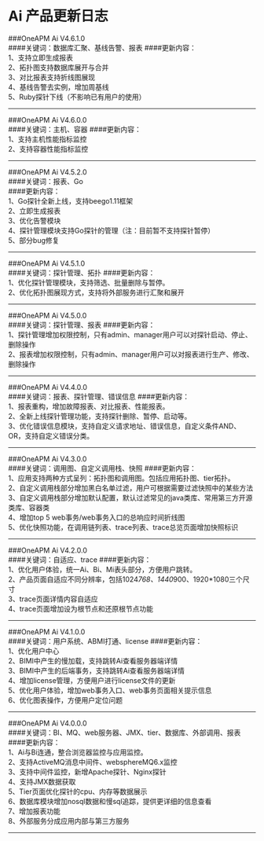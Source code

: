 
#  Ai 产品更新日志

###OneAPM Ai V4.6.1.0  
####关键词：数据库汇聚、基线告警、报表
####更新内容：  
1、支持立即生成报表  
2、拓扑图支持数据库展开与合并  
3、对比报表支持折线图展现  
4、基线告警去实例，增加周基线   
5、Ruby探针下线（不影响已有用户的使用）
***

###OneAPM Ai V4.6.0.0  
####关键词：主机、容器
####更新内容：  
1、支持主机性能指标监控  
2、支持容器性能指标监控   
***


###OneAPM Ai V4.5.2.0  
####关键词：报表、Go  
####更新内容：  
1、Go探针全新上线，支持beego1.11框架  
2、立即生成报表  
3、优化告警模块  
4、探针管理模块支持Go探针的管理（注：目前暂不支持探针暂停）  
5、部分bug修复

  
***

###OneAPM Ai V4.5.1.0  
####关键词：探针管理、拓扑 
####更新内容：  
1、优化探针管理模块，支持筛选、批量删除与暂停。  
2、优化拓扑图展现方式，支持将外部服务进行汇聚和展开
***

###OneAPM Ai V4.5.0.0  
####关键词：探针管理、报表
####更新内容：  
1、探针管理增加权限控制，只有admin、manager用户可以对探针启动、停止、删除操作  
2、报表增加权限控制，只有admin、manager用户可以对报表进行生产、修改、删除操作  
***

###OneAPM Ai V4.4.0.0  
####关键词：报表、探针管理、错误信息
####更新内容：  
1、报表重构，增加故障报表、对比报表、性能报表。  
2、全新上线探针管理功能，支持探针删除、暂停、启动等。       
3、优化错误信息模块，支持自定义请求地址、错误信息，自定义条件AND、OR，支持自定义错误分类。  
 
***

###OneAPM Ai V4.3.0.0  
####关键词：调用图、自定义调用栈、快照
####更新内容：  
1、应用支持两种方式呈列：拓扑图和调用图。包括应用拓扑图、tier拓扑。    
2、自定义调用栈部分增加黑白名单过滤，用户可根据需要过滤快照中的某些方法    
3、自定义调用栈部分增加默认配置，默认过滤常见的java类库、常用第三方开源类库、容器类     
4、增加top 5 web事务/web事务入口的总响应时间折线图  
5、优化快照功能，在调用链列表、trace列表、trace总览页面增加快照标识

***

###OneAPM Ai V4.2.0.0  
####关键词：自适应、trace
####更新内容：  
1、优化用户体验，统一Ai、Bi、Mi表头部分，方便用户跳转。  
2、产品页面自适应不同分辨率，包括1024*768、1440*900、1920*1080三个尺寸  
3、trace页面详情内容自适应  
4、trace页面增加设为根节点和还原根节点功能  

***

###OneAPM Ai V4.1.0.0  
####关键词：用户系统、ABMI打通、license
####更新内容：  
1、优化用户中心      
2、BIMI中产生的慢加载，支持跳转Ai查看服务器端详情  
3、BIMI中产生的后端事务，支持跳转Ai查看服务器端详情  
4、增加license管理，方便用户进行license文件的更新  
5、优化用户体验，增加web事务入口、web事务页面相关提示信息  
6、优化图表操作，方便用户定位问题

***

###OneAPM Ai V4.0.0.0  
####关键词：BI、MQ、web服务器、JMX、tier、数据库、外部调用、报表
####更新内容：  
1、Ai与Bi连通，整合浏览器监控与应用监控。  
2、支持ActiveMQ消息中间件、websphereMQ6.x监控  
3、支持中间件监控，新增Apache探针、Nginx探针  
4、支持JMX数据获取  
5、Tier页面优化探针的cpu、内存等数据展示  
6、数据库模块增加nosql数据和慢sql追踪，提供更详细的信息查看  
7、增加报表功能  
8、外部服务分成应用内部与第三方服务


***